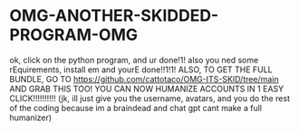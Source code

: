 # OMG-ANOTHER-SKIDDED-PROGRAM-OMG
ok, click on the python program, and ur done!1!
also you ned some rEquirements, install em and yourE done!!1!1!
ALSO, TO GET THE FULL BUNDLE, GO TO https://github.com/cattotaco/OMG-ITS-SKID/tree/main AND GRAB THIS TOO! YOU CAN NOW HUMANIZE ACCOUNTS IN 1 EASY CLICK!!!!!!!!!! (jk, ill just give you the username, avatars, and you do the rest of the coding because im a braindead and chat gpt cant make a full humanizer)
